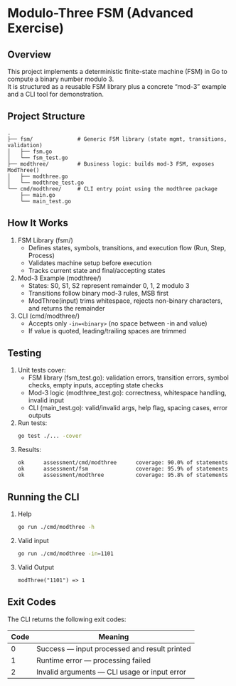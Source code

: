 # Modulo-Three FSM (Advanced Exercise)

## Overview
This project implements a deterministic finite-state machine (FSM) in Go to compute a binary number modulo 3.  
It is structured as a reusable FSM library plus a concrete “mod-3” example and a CLI tool for demonstration.

## Project Structure
```text
.
├── fsm/              # Generic FSM library (state mgmt, transitions, validation)
│   ├── fsm.go
│   └── fsm_test.go
├── modthree/         # Business logic: builds mod-3 FSM, exposes ModThree()
│   ├── modthree.go
│   └── modthree_test.go
└── cmd/modthree/     # CLI entry point using the modthree package
    ├── main.go
    └── main_test.go
```

## How It Works
1. FSM Library (fsm/)
   - Defines states, symbols, transitions, and execution flow (Run, Step, Process)
   - Validates machine setup before execution
   - Tracks current state and final/accepting states
2. Mod-3 Example (modthree/)
   - States: S0, S1, S2 represent remainder 0, 1, 2 modulo 3
   - Transitions follow binary mod-3 rules, MSB first
   - ModThree(input) trims whitespace, rejects non-binary characters, and returns the remainder
3. CLI (cmd/modthree/)
   - Accepts only `-in=<binary>` (no space between -in and value)
   - If value is quoted, leading/trailing spaces are trimmed

## Testing
1. Unit tests cover:
   - FSM library (fsm_test.go): validation errors, transition errors, symbol checks, empty inputs, accepting state checks
   - Mod-3 logic (modthree_test.go): correctness, whitespace handling, invalid input
   - CLI (main_test.go): valid/invalid args, help flag, spacing cases, error outputs
2. Run tests:
   ```bash
   go test ./... -cover
   ```
3. Results:
   ```text
   ok      assessment/cmd/modthree      coverage: 90.0% of statements
   ok      assessment/fsm               coverage: 95.9% of statements
   ok      assessment/modthree          coverage: 95.8% of statements
   ```

## Running the CLI
1. Help
   ```bash
   go run ./cmd/modthree -h
   ```
2. Valid input
   ```bash
   go run ./cmd/modthree -in=1101
   ```
3. Valid Output
   ```text
   modThree("1101") => 1
   ```

## Exit Codes

The CLI returns the following exit codes:

| Code | Meaning                                         |
|------|-------------------------------------------------|
| 0    | Success — input processed and result printed    |
| 1    | Runtime error — processing failed               |
| 2    | Invalid arguments — CLI usage or input error    |
